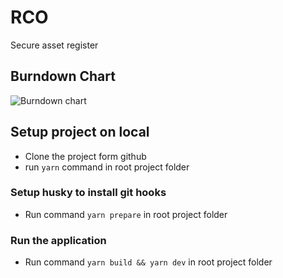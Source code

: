 # RCO

Secure asset register

## Burndown Chart
![Burndown chart](https://docs.google.com/spreadsheets/d/e/2PACX-1vT3qHQ0zwLklv_xYuSBWqyxTWAa0qvZZWVxVoK3JN3NpRExpMwM6rty1yg8G5wtGVBCFpdI8pn9J64j/pubchart?oid=871636188&format=image)

## Setup project on local

- Clone the project form github
- run `yarn` command in root project folder

### Setup husky to install git hooks

- Run command `yarn prepare` in root project folder

### Run the application

- Run command `yarn build && yarn dev` in root project folder
